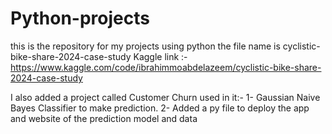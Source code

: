 # Python-projects
this is the repository for my projects using python the file name is 
cyclistic-bike-share-2024-case-study Kaggle link :- https://www.kaggle.com/code/ibrahimmoabdelazeem/cyclistic-bike-share-2024-case-study

I also added a project called Customer Churn used in it:-
1- Gaussian Naive Bayes Classifier to make prediction.
2- Added a py file to deploy the app and website of the prediction model and data


